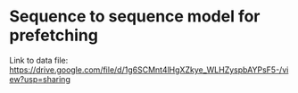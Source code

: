 # Sequence to sequence model for prefetching

Link to data file: https://drive.google.com/file/d/1g6SCMnt4lHgXZkye_WLHZyspbAYPsF5-/view?usp=sharing